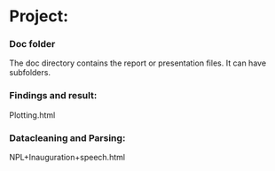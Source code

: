 # Project: 
### Doc folder

The doc directory contains the report or presentation files. It can have subfolders.  

### Findings and result: 
Plotting.html 

### Datacleaning and Parsing:
NPL+Inauguration+speech.html
